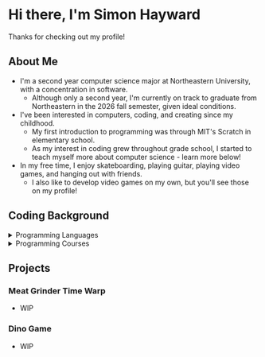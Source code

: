 # Hi there, I'm Simon Hayward
Thanks for checking out my profile!
## About Me
* I'm a second year computer science major at Northeastern University, with a concentration in software.
    * Although only a second year, I'm currently on track to graduate from Northeastern in the 2026 fall semester, given ideal conditions. 
* I've been interested in computers, coding, and creating since my childhood.
    * My first introduction to programming was through MIT's Scratch in elementary school.
    * As my interest in coding grew throughout grade school, I started to teach myself more about computer science - learn more below!
* In my free time, I enjoy skateboarding, playing guitar, playing video games, and hanging out with friends.
    * I also like to develop video games on my own, but you'll see those on my profile!
## Coding Background
<details>
<summary>Programming Languages</summary>
### Programming Lanuages that I have experience using
#### Proficient in:
* Java
    
* C#
    
* C++

* Python

#### Familiar with:

* Swift
    
* OCaml
    
* Racket
</details>

<details>
<summary>Programming Courses</summary>
### Courses I've taken relating to programming, along with skills developed from them
#### High School
* AP Computer Science A (Junior Year) - Java

* AP Computer Science A Teachers Assistant (Senior Year) - Java, Leading, Teaching

#### Northeastern University
* CS2500 (Fall 2024) - Racket, Program Design
* CS2510 (Spring 2025) - Java, Program Design
* CS3540 (Spring, 2025) - C#, Unity Game Engine, Game Development
* CS3520 (Summer, 2025) - C++, Git, Command Line Interfaces
* CY2550 (Summer, 2025) - Git, Linux, Cybersecurity\
* CS3100 (Fall, 2025) - Java, Object-Oriented Design
* CS2800 (Fall, 2025) - OCaml
* DS3000 (Fall, 2025) - Python, Data Processing
</details>

## Projects
### Meat Grinder Time Warp
 * WIP
### Dino Game
 * WIP

